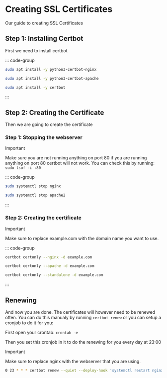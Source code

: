 # Creating SSL Certificates

Our guide to creating SSL Certificates

## Step 1: Installing Certbot

First we need to install certbot

::: code-group

```bash [Nginx]
sudo apt install -y python3-certbot-nginx
```

```bash [Apache]
sudo apt install -y python3-certbot-apache
```

```bash [Other]
sudo apt install -y certbot
```

:::

## Step 2: Creating the Certificate

Then we are going to create the certificate

### Step 1: Stopping the webserver

> [!IMPORTANT]
> Make sure you are not running anything on port 80 if you are running anything on port 80 certbot will not work. You can check this by running: ```sudo lsof -i :80```

::: code-group

```bash [Nginx]
sudo systemctl stop nginx
```

```bash [Apache]
sudo systemctl stop apache2
```

:::

### Step 2: Creating the certificate

> [!IMPORTANT]
> Make sure to replace example.com with the domain name you want to use.

::: code-group

```bash [Nginx]
certbot certonly --nginx -d example.com
```

```bash [Apache]
certbot certonly --apache -d example.com
```

```bash [Other]
certbot certonly --standalone -d example.com
```

:::

## Renewing

And now you are done. The certificates will however need to be renewed often. You can do this manualy by running ```certbot renew``` or you can setup a cronjob to do it for you:

First open your crontab: ``crontab -e``

Then you set this cronjob in it to do the renewing for you every day at 23:00

> [!IMPORTANT]
> Make sure to replace nginx with the webserver that you are using.

```bash
0 23 * * * certbot renew --quiet --deploy-hook 'systemctl restart nginx'
```
